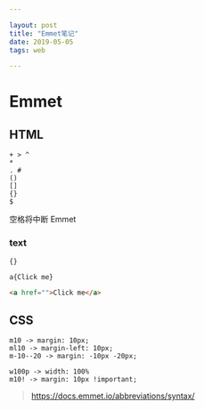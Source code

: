 ```yaml
---

layout: post
title: "Emmet笔记"
date: 2019-05-05
tags: web

---
```


# Emmet
## HTML
```
+ > ^
*
. #
()
[]
{}
$
```
空格将中断 Emmet

### text 
`{}`
```
a{Click me}
```

```html
<a href="">Click me</a>
```

## CSS
```
m10 -> margin: 10px;
ml10 -> margin-left: 10px;
m-10--20 -> margin: -10px -20px;
```

```
w100p -> width: 100%
m10! -> margin: 10px !important;
```

> https://docs.emmet.io/abbreviations/syntax/